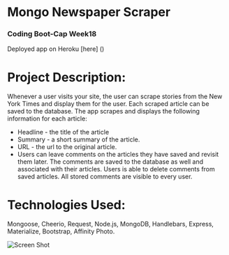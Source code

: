 # Mongo Newspaper Scraper

### Coding Boot-Cap Week18 

Deployed app on Heroku [here] ()

# Project Description:
Whenever a user visits your site, the user can scrape stories from the New York Times and display them for the user. Each scraped article can be saved to the database. The app scrapes and displays the following information for each article:
* Headline - the title of the article
* Summary - a short summary of the article.
* URL - the url to the original article.
* Users can leave comments on the articles they have saved and revisit them later. The comments are saved to the database as well and associated with their articles. Users is able to delete comments from saved articles. All stored comments are visible to every user.

# Technologies Used: 

Mongoose, Cheerio, Request, Node.js, MongoDB, Handlebars, Express, Materialize, Bootstrap, Affinity Photo. 


![Screen Shot](public/assets/images/paper.png)